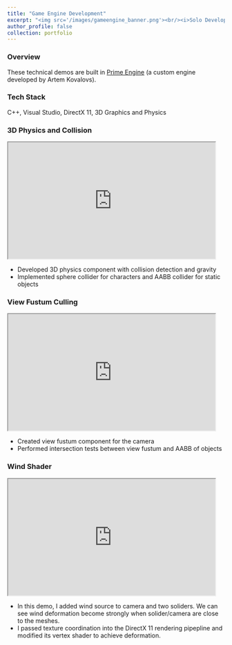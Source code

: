 ```yaml
---
title: "Game Engine Development"
excerpt: "<img src='/images/gameengine_banner.png'><br/><i>Solo Developer / C++ / Custom Engine<i>"
author_profile: false
collection: portfolio
---
```


### Overview
These technical demos are built in [Prime Engine](https://sites.google.com/site/artemscode/primeengine) (a custom engine developed by Artem Kovalovs).

### Tech Stack
C++, Visual Studio, DirectX 11, 3D Graphics and Physics

### 3D Physics and Collision
<iframe width="480" height="270"
src="https://www.youtube.com/embed/SryMYZlaygs">
</iframe>

* Developed 3D physics component with collision detection and gravity
* Implemented sphere collider for characters and AABB collider for static objects

### View Fustum Culling
<iframe width="480" height="270"
src="https://www.youtube.com/embed/9NLnsgOIQcI">
</iframe>

* Created view fustum component for the camera
* Performed intersection tests between view fustum and AABB of objects

### Wind Shader
<iframe width="480" height="270"
src="https://www.youtube.com/embed/ISrmnJjMNjQ">
</iframe>

* In this demo, I added wind source to camera and two soliders. We can see wind deformation become strongly when solider/camera are close to the meshes. 
* I passed texture coordination into the DirectX 11 rendering pipepline and modified its vertex shader to achieve deformation.